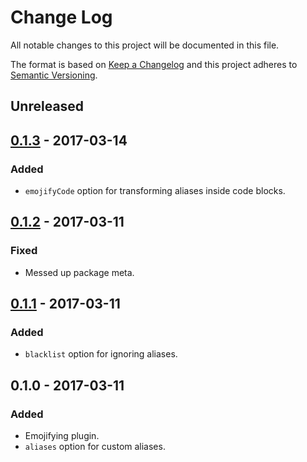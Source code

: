 # Change Log
All notable changes to this project will be documented in this file.

The format is based on [Keep a Changelog](http://keepachangelog.com/) and this project adheres to [Semantic Versioning](http://semver.org/).

## Unreleased
## [0.1.3] - 2017-03-14
### Added
- `emojifyCode` option for transforming aliases inside code blocks.

## [0.1.2] - 2017-03-11
### Fixed
- Messed up package meta.

## [0.1.1] - 2017-03-11
### Added
- `blacklist` option for ignoring aliases.

## 0.1.0 - 2017-03-11
### Added
- Emojifying plugin.
- `aliases` option for custom aliases.

[Unreleased]: https://github.com/hkwu/docute-emojify/compare/v0.1.3...HEAD
[0.1.3]: https://github.com/hkwu/docute-emojify/compare/v0.1.2...v0.1.3
[0.1.2]: https://github.com/hkwu/docute-emojify/compare/v0.1.1...v0.1.2
[0.1.1]: https://github.com/hkwu/docute-emojify/compare/v0.1.0...v0.1.1
